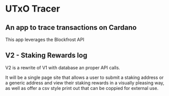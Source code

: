 # UTxO Tracer

## An app to trace transactions on Cardano

This app leverages the Blockfrost API

## V2 - Staking Rewards log

V2 is a rewrite of V1 with database an proper API calls.

It will be a single page site that allows a user to submit a staking address or a generic address and view their staking rewards in a visually pleasing way, as well as offer a csv style print out that can be coppied for external use.
